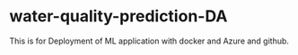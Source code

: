 # water-quality-prediction-DA
This is for Deployment of ML application with docker and Azure and github. 
